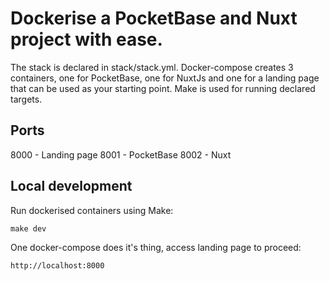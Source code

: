 # Dockerise a PocketBase and Nuxt project with ease.

The stack is declared in stack/stack.yml. Docker-compose creates 3 containers, one for PocketBase, one for NuxtJs and one for a landing page that can be used as your starting point. Make is used for running declared targets. 

## Ports

8000 - Landing page
8001 - PocketBase
8002 - Nuxt

## Local development

Run dockerised containers using Make:

```
make dev
```

One docker-compose does it's thing, access landing page to proceed:

```
http://localhost:8000
```

